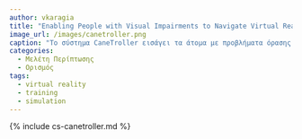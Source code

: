 ```yaml
---
author: vkaragia
title: "Enabling People with Visual Impairments to Navigate Virtual Reality with a Haptic and Auditory Cane Simulation"
image_url: /images/canetroller.png
caption: "Το σύστημα CaneTroller εισάγει τα άτομα με προβλήματα όρασης στην εικονική πραγματικότητα με την προσομοίωση απτικού και ακουστικού μπαστουνιού. Το σύστημα χρησιμοποιεί έναν συνδυασμό απτικής και ακουστικής ανάδρασης για να παρέχει στους χρήστες μια πιο καθηλωτική και διαισθητική εμπειρία. "
categories:
  - Μελέτη Περίπτωσης
  - Ορισμός
tags:
  - virtual reality
  - training
  - simulation
---
```


{% include cs-canetroller.md %}